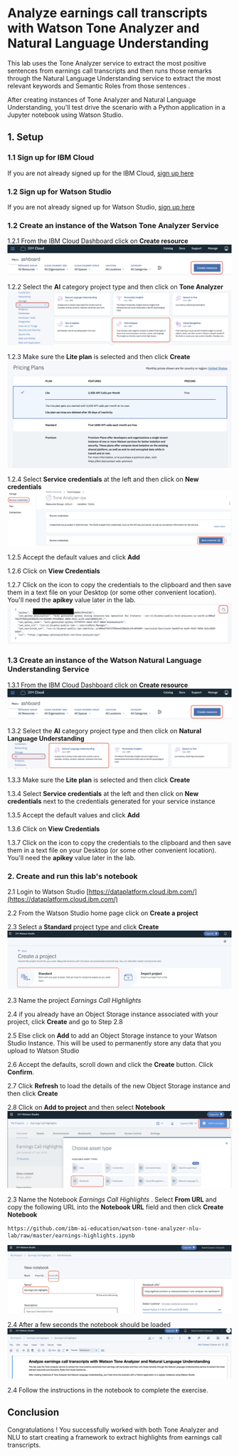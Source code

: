 # Analyze earnings call transcripts with Watson Tone Analyzer and Natural Language Understanding

This lab uses the Tone Analyzer service to extract the most positive sentences  from earnings call transcripts and then runs those remarks through the Natural Language Understanding  service to extract the most relevant keywords and Semantic Roles  from those  sentences .

After creating instances of Tone Analyzer and Natural Language Understanding, you'll test drive the scenario with a Python application in a Jupyter notebook using Watson Studio.

## 1. Setup

### 1.1 Sign up for IBM Cloud

If you are not already signed up for the IBM Cloud, [sign up here](https://cloud.ibm.com)

### 1.2 Sign up for Watson Studio

If you are not already signed up for Watson Studio, [sign up here](https://www.ibm.com/cloud/watson-studio)


### 1.2 Create an instance of the Watson Tone Analyzer Service

1.2.1 From the IBM Cloud Dashboard click on **Create resource**
![Create resource](images/ss1.png)


1.2.2 Select the **AI** category project type and then click on **Tone Analyzer**
![VR Service](images/ss2.png)

1.2.3 Make sure the **Lite plan** is selected and then click **Create**
![Lite plan](images/ss3.png)

1.2.4 Select **Service credentials** at the left and then click on **New credentials**
![Credentials](images/ss4.png)

1.2.5 Accept the default values and click **Add**

1.2.6 Click on **View Credentials**

1.2.7 Click on the icon to copy the credentials to the clipboard and then save them in a text file on your Desktop (or some other convenient location). You'll need the **apikey** value later in the lab.
![api_key](images/ss5.png)

### 1.3 Create an instance of the Watson Natural Language Understanding Service

1.3.1 From the IBM Cloud Dashboard click on **Create resource**
![Create resource](images/ss1.png)


1.3.2 Select the **AI** category project type and then click on **Natural Language Understanding**
![VR Service](images/ss6.png)

1.3.3 Make sure the **Lite plan** is selected and then click **Create**


1.3.4 Select **Service credentials** at the left and then click on **New credentials** next to the credentials generated for your service instance

1.3.5 Accept the default values and click **Add**

1.3.6 Click on **View Credentials**

1.3.7 Click on the icon to copy the credentials to the clipboard and then save them in a text file on your Desktop (or some other convenient location). You'll need the **apikey** value later in the lab.

### 2. Create  and run this lab's notebook

2.1 Login to Watson Studio [https://dataplatform.cloud.ibm.com/](https://dataplatform.cloud.ibm.com/)

2.2 From the Watson Studio home page click on **Create a project**

2.3 Select a **Standard** project type and click **Create**
![Jupyter Notebook](images/ss7.png)

2.3 Name the project *Earnings Call Highlights*

2.4 if you already have an Object Storage  instance associated with your project, click **Create** and go to Step 2.8

2.5 Else click on **Add** to add an Object Storage instance to your Watson Studio Instance. This will be used to permanently store any data that you upload to Watson Studio

2.6 Accept the defaults, scroll down and click the **Create** button. Click **Confirm**.

2.7 Click **Refresh** to load the details of the new Object Storage instance and then click **Create**

2.8 Click on  **Add to project** and then select **Notebook**
![Assets](images/ss8.png)

2.3 Name the Notebook *Earnings Call Highlights* . Select **From URL** and copy the following URL into the **Notebook URL** field and then click **Create Notebook**

```
https://github.com/ibm-ai-education/watson-tone-analyzer-nlu-lab/raw/master/earnings-highlights.ipynb
```

![Create Notebook](images/ss9.png)


2.4 After a few seconds the notebook should be loaded
![Notebook loaded](images/ss10.png)

2.4 Follow the instructions in the notebook to complete the exercise.

## Conclusion
Congratulations ! You successfully worked with both Tone Analyzer and NLU to start creating a framework to extract highlights from earnings call transcripts.
